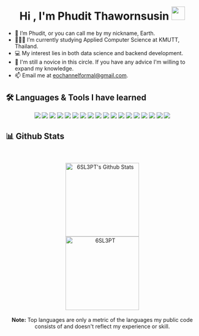 <h1 align="center">
  Hi , I'm Phudit Thawornsusin 
  <img src="https://media.giphy.com/media/hvRJCLFzcasrR4ia7z/giphy.gif" width="35">
</h1>

- 👋 I’m Phudit, or you can call me by my nickname, Earth.
- 👨🏽‍💻 I’m currently studying Applied Computer Science at KMUTT, Thailand.
- 💻 My interest lies in both data science and backend development.
- 🌱 I'm still a novice in this circle. If you have any advice I'm willing to expand my knowledge.
- 📫 Email me at [eochannelformal@gmail.com](mailto:eochannelformal@gmail.com).

## 🛠️ Languages & Tools I have learned
<p align="center">
  <img src="https://img.shields.io/badge/HTML5-E34F26?style=flat&logo=HTML5&logoColor=white&labelColor=lightgray">
  <img src="https://img.shields.io/badge/CSS-1572B6?style=flat&logo=CSS3&logoColor=white&labelColor=lightgray">
  <img src="https://img.shields.io/badge/ReactJS-61DAFB?style=flat&logo=react&logoColor=white&labelColor=inactive">
  <img src="https://img.shields.io/badge/Node.Js-brightgreen?style=flat&logo=node.js&logoColor=white&labelColor=lightgray">
  <img src="https://img.shields.io/badge/Express-black?style=flat&logo=Express&logoColor=white&labelColor=lightgray">
  <img src="https://img.shields.io/badge/JavaScript-F7DF1E?style=flat&logo=JavaScript&logoColor=white&labelColor=lightgray">
  <img src="https://img.shields.io/badge/TypeScript-3178C6?style=flat&logo=TypeScript&logoColor=white&labelColor=lightgray">
  <img src="https://img.shields.io/badge/C-A8B9CC?style=flat&logo=C&logoColor=white&labelColor=lightgray">
  <img src="https://img.shields.io/badge/C++-00599C?style=flat&logo=C%2B%2B&logoColor=white&labelColor=lightgray">
  <img src="https://img.shields.io/badge/Python-3776AB?style=flat&logo=Python&logoColor=white&labelColor=lightgray">
  <img src="https://img.shields.io/badge/Java-007396?style=flat&logo=Java&logoColor=white&labelColor=lightgray">
  <img src="https://img.shields.io/badge/MongoDB-47A248?style=flat&logo=MongoDB&logoColor=white&labelColor=lightgray">
  <img src="https://img.shields.io/badge/Firebase-FFCA28?style=flat&logo=Firebase&logoColor=white&labelColor=lightgray">
  <img src="https://img.shields.io/badge/MySQL-4479A1?style=flat&logo=MySQL&logoColor=white&labelColor=lightgray">
  <img src="https://img.shields.io/badge/XAMPP-FB7A24?style=flat&logo=XAMPP&logoColor=white&labelColor=lightgray">
  <img src="https://img.shields.io/badge/Heroku-430098?style=flat&logo=Heroku&logoColor=white&labelColor=lightgray">
  <img src="https://img.shields.io/badge/Git-F05032?style=flat&logo=Git&logoColor=white&labelColor=lightgray">
  <img src="https://img.shields.io/badge/GitHub-181717?style=flat&logo=GitHub&logoColor=white&labelColor=lightgray">
</p>

## 📊 Github Stats
<br/>

<p align="center">
  <a href="https://github.com/anuraghazra/github-readme-stats">
    <img alt="6SL3PT's Github Stats" src="https://github-readme-stats.vercel.app/api?username=6SL3PT&show_icons=true&count_private=true&theme=algolia" height="192px"/>
  </a>
  
  <br/>
  
  <img src="https://github-readme-stats.vercel.app/api/top-langs?username=6SL3PT&langs_count=10&show_icons=true&locale=en&layout=compact&theme=algolia" alt="6SL3PT" height="192px"/>
  
  <br/>
  <br/>
  <b>Note:</b> Top languages are only a metric of the languages my public code consists of and doesn't reflect my experience or skill.
</p>
